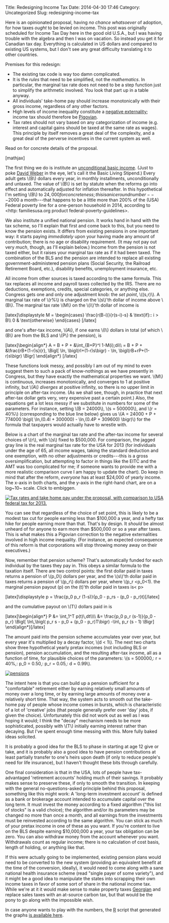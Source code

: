 Title: Redesigning Income Tax
Date: 2014-04-30 17:46
Category: Uncategorized
Slug: redesigning-income-tax

Here is an opinionated proposal, having *no chance whatsoever* of
adoption, for how taxes *ought* to be levied on income. This post was
originally scheduled for Income Tax Day here in the good old U.S.A.,
but I was having trouble with the algebra and then I was on
vacation. So instead you get it for Canadian tax day. Everything is
calculated in US dollars and compared to existing US systems, but I
don't see any great difficulty translating it to other countries.

Premises for this redesign:

* The existing tax code is way too damn complicated.
* It is the *rules* that need to be simplified, not the
  *mathematics*. In particular, the marginal tax rate does not need to
  be a step function just to simplify the arithmetic involved. You
  look that part up in a table anyway.
* All individuals' take-home pay should increase monotonically with
  their gross income, regardless of any other factors.
* High levels of income inequality constitute a
  [negative externality](https://en.wikipedia.org/wiki/Externality#Negative);
  income tax should therefore be
  [Pigovian](https://en.wikipedia.org/wiki/Pigovian_tax).
* Tax rates should not vary based on any categorization of income
  (e.g. interest and capital gains should be taxed at the same rate as
  wages). This principle by itself removes a great deal of the
  complexity, and a great deal of the perverse incentives in the
  current system as well.

Read on for concrete details of the proposal.

<!--more-->

[mathjax]

The first thing we do is institute an
[unconditional basic income](https://en.wikipedia.org/wiki/Basic_income).
(Just to poke [David Weber](https://en.wikipedia.org/wiki/Honorverse)
in the eye, let's call it the Basic Living Stipend.) Every adult gets
\\(B\\) dollars every year, in monthly installments, unconditionally
and untaxed. The value of \\(B\\) is set by statute when the reforms
go into effect and automatically adjusted for inflation thereafter. In
this hypothetical I'm setting \\(B\\) to $24,000 for concreteness;
this is a nice round number---$2000 a month---that happens to be a
little more than 200% of the (USA) Federal poverty line for a
one-person household in 2014, according to <http: familiesusa.org
product federal-poverty-guidelines>.

We also institute a unified national pension. It works hand in hand
with the tax scheme, so I'll explain that first and come back to this,
but you need to know the pension exists. It differs from existing
pensions in one important way: it starts paying *immediately* upon
your having made any amount of contribution; there is no age or
disability requirement. (It may not pay out very *much*, though, as
I'll explain below.) Income from the pension is not taxed either, but
it raises your marginal tax rate as if it had been taxed. The
combination of the BLS and the pension are intended to replace all
existing government-administered pension plans (Social Security, the
Railroad Retirement Board, etc.), disability benefits, unemployment
insurance, etc.

All income from other sources is taxed according to the same formula.
This tax replaces all income and payroll taxes collected by the IRS.
There are no deductions, exemptions, credits, special categories, or
anything else. Congress gets one and only one adjustment knob: the
*set point*, \\((s,r)\\). A marginal tax rate of \\(r\%\\) is charged
on the \\(s\\)'th dollar of income above \\(B\\). The marginal tax
rate \\(M\\) on the \\(i\\)'th dollar of income is

<div class="aligncenter">

[latex]\displaystyle
M = \begin{cases}
    \frac{r(B-i)}{r(s-i)-s} & \text{if}\:\: i > B\\\\
    0 & \text{otherwise}
    \end{cases}
[/latex]

</div>

and one's after-tax income, \\(A\\), if one earns \\(I\\) dollars in
total (of which \\(B\\) are from the BLS and \\(P\\) the pension), is

<div class="aligncenter">

[latex]\begin{align*}
A = B + P + &\int_{B+P}^I 1-M(i)\;di\\\\
  = B + P + &\frac{rB+(1-r)s}{r}\,
    \Bigl[ \ln\, \bigl(rI+(1-r)s\bigr) - \ln\,
    \bigl(rB+rP+(1-r)s\bigr) \Bigr]
\end{align*}
[/latex]

</div>

These functions look messy, and possibly I am out of my mind to even
suggest them to such a pack of know-nothings as we have presently in
Congress, but they have exactly the mathematical properties we want.
\\(M\\) is continuous, increases monotonically, and converges to 1 at
positive infinity, but \\(A\\) *diverges* at positive infinity, so
there is no upper limit in principle on after-tax income. (As we shall
see, though, in practice that next after-tax dollar gets very, very
expensive past a certain point.) Also, the equations get a lot less
messy if we substitute in numbers for some of the parameters. For
instance, setting \\(B = 24000\\), \\(s = 500000\\), and \\(r =
40\%\\) (corresponding to the blue line below) gives us \\(A = 24000 +
P + 774000 \bigl( \ln\,(0.4I + 300000) - \ln\,(0.4P + 309600)
\bigr)\\) for the formula that taxpayers would actually have to
wrestle with.

Below is a chart of the marginal tax rate and the after-tax income for
several choices of \\(r\\), with \\(s\\) fixed to $500,000. For
comparison, the jagged gray line is the real marginal tax rate for the
USA for 2013 (for individuals under the age of 65, all income wages,
taking the standard deduction and one exemption, with no other
adjustments or credits---this is a gross oversimplification, but
attempting to factor in things like the EITC and the AMT was too
complicated for me; if someone wants to provide me with a more
realistic comparison curve I am happy to update the chart). Do keep in
mind that after the reform, *everyone* has at least $24,000 of yearly
income.  The x-axis in both charts, and the y-axis in the right-hand
chart, are on a log~10~ scale. Click to embiggen.

[![Tax rates and take home pay under the proposal, with comparison to USA federal tax for
2013.](https://www.owlfolio.org/media/2014/04/taxrates.png)](https://www.owlfolio.org/media/2014/04/taxrates.png)

You can see that regardless of the choice of set point, this is likely
to be a modest tax cut for people earning less than $100,000 a year,
and a hefty tax hike for people earning more than that. That's by
design. It *should* be almost unheard of for anyone to earn more than
$500,000 or so a year after taxes. This is what makes this a Pigovian
correction to the negative externalities involved in high income
inequality. (For instance, an expected consequence of this reform is
that corporations will stop throwing money away on their executives.)

Now, remember that pension scheme? That's automatically funded for
each individual by the taxes they pay in. This obeys a similar formula
to the taxation itself. There are two control points: the first dollar
paid in taxes returns a pension of \\(p\_0\\) dollars per year, and
the \\(s\\)'th dollar paid in taxes returns a pension of \\(p\_r\\)
dollars per year, where \\(p\_r <p_0<1\). the marginal pension payout
\(p\) on the \(t\)'th dollar paid in taxes is< p>

<div class="aligncenter">
[latex]\displaystyle p = \frac{p_0 p_r (1-s)}{p_0 - p_rs - (p_0 -
p_r)t}[/latex]
</div>

and the cumulative payout on \\(T\\) dollars paid in is

<div class="aligncenter">
[latex]\begin{align*}
P &= \int_1^T p(t)\,dt\\\\
&= \frac{p_0 p_r (s-1)}{p_0 - p_r} \Bigl[
\ln\,\bigl( p_r s - p_0 + (p_0 - p_r)T\bigr)
-\ln\, p_r (s - 1) \Bigr]
\end{align*}[/latex]
</div>

The amount paid into the pension scheme accumulates year over year,
but every year it's multiplied by a decay factor, \\(d < 1\\). The
next two charts show three hypothetical yearly pretax incomes (not
including BLS or pension), pension accumulation, and the resulting
after-tax income, all as a function of time, for plausible choices of
the parameters: \\(s = 500000,\: r = 40\%,\: p\_0 = 0.50,\: p\_r =
0.05,\: d = 0.99\\).

[![pensions](https://www.owlfolio.org/media/2014/04/pensions.png)](https://www.owlfolio.org/media/2014/04/pensions.png)

The intent here is that you can build up a pension sufficient for a
"comfortable" retirement either by earning relatively small amounts of
money over a long time, or by earning large amounts of money over a
relatively short time. That way, the system acts to smooth out the
take-home pay of people whose income comes in bursts, which is
characteristic of a lot of 'creative' jobs (that people generally
prefer over 'day' jobs, if given the choice). Unfortunately this did
not work out as well as I was hoping it would; I think the "decay"
mechanism needs to be more sophisticated, possibly with \\(T\\)
initially earning interest rather than decaying. But I've spent enough
time messing with this. More fully baked ideas solicited.

It is probably a good idea for the BLS to phase in starting at age 12
give or take, and it is probably also a good idea to have pension
contributions at least partially transfer to one's heirs upon death
(if only to reduce people's need for life insurance), but I haven't
thought these bits through carefully.

One final consideration is that in the USA, lots of people have
tax-advantaged 'retirement accounts' holding much of their savings. It
probably makes sense to preserve these, if only to smooth the
transition. In keeping with the general no-questions-asked principle
behind this proposal, something like this might work: A 'long-term
investment account' is defined as a bank or brokerage account intended
to accumulate capital over the long term. It must invest the money
according to a fixed algorithm ("this list of stocks" is a valid
choice); the algorithm and/or its parameters may be changed no more
than once a month, and all earnings from the investments must be
reinvested according to the same algorithm. You can stick as much of
your pretax income in one of these as you want. If you're content to
live on the BLS despite earning $10,000,000 a year, your tax
obligation can be zero.  You can also withdraw money from the account
whenever you want.  Withdrawals count as regular income; there is no
calculation of cost basis, length of holding, or anything like that.

If this were actually going to be implemented, existing pension plans
would need to be converted to the new system (providing an equivalent
benefit at the time of the conversion, ideally), it would need to come
along with a sane national health insurance scheme (read "single payer
of some variety"), and it might be a good idea to manipulate the
states into scrapping their own income taxes in favor of some sort of
share in the national income tax. While we're at it it would make
sense to make property taxes
[Georgian](https://en.wikipedia.org/wiki/Land_value_tax) and replace
sales taxes with an at-source carbon tax, but that would be the pony
to go along with the impossible wish.

In case anyone wants to play with the numbers, the
[R](http://www.r-project.org/) script that generated the graphs
[is available here](https://hacks.owlfolio.org/scratchpad/redesigning-income-tax.R).

